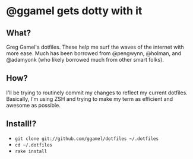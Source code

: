 # @ggamel gets dotty with it

## What?

Greg Gamel's dotfiles. These help me surf the waves of the internet with more ease. Much has been borrowed from @pengwynn, @holman, and @adamyonk (who likely borrowed much from other smart folks).

## How?

I'll be trying to routinely commit my changes to reflect my current dotfiles. Basically, I'm using ZSH and trying to make my term as efficient and awesome as possible.

## Install!?

- `git clone git://github.com/ggamel/dotfiles ~/.dotfiles`
- `cd ~/.dotfiles`
- `rake install`